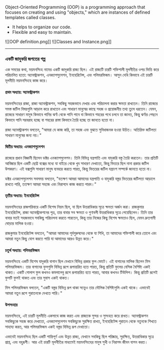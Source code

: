 Object-Oriented Programming (OOP) is a programming approach that focuses on creating and using "objects," which are instances of defined templates called classes.
- It helps to organize our code.
- Flexible and easy to maintain.

![[OOP definition.png]]
![[Classes and Instance.png]]

---

### একটি জাদুকরি জগতের গল্প

এক সময়ের কথা, ময়মনসিংহ নামের একটি জাদুকরি রাজ্য ছিল। এই রাজ্যটি চারটি শক্তিশালী মূলনীতির ওপর ভিত্তি করে পরিচালিত হতো: অ্যাবস্ট্রাকশন, এনক্যাপসুলেশন, ইনহেরিটেন্স, এবং পলিমরফিজম। আসুন দেখি কিভাবে এই চারটি মূলনীতি ময়মনসিংহে কাজ করে।

#### প্রথম অধ্যায়: অ্যাবস্ট্রাকশন
ময়মনসিংহের রাজা, রাজা অ্যাবস্ট্রাকশন, সবকিছু সহজভাবে দেখার এবং পরিচালনা করার ক্ষমতা রাখতেন। তিনি রাজ্যের সমস্ত জটিল বিষয়গুলি আড়াল করে রাখতেন এবং সাধারণ মানুষের কাছে সহজ ও প্রয়োজনীয় তথ্য তুলে ধরতেন। যেমন, রাজ্যের সাধারণ মানুষ কিভাবে পানির ঝর্ণা থেকে পানি পাবে বা কিভাবে শহরের পথে চলবে তা জানত, কিন্তু ঝর্ণার পেছনে কিভাবে পানি সরবরাহ হচ্ছে বা শহরের রাস্তা কিভাবে তৈরি হচ্ছে তা জানতে হতো না।

রাজা অ্যাবস্ট্রাকশন বলতেন, "আমরা যে কাজ করি, তা সহজ এবং বুঝতে সুবিধাজনক হওয়া উচিত। অতিরিক্ত জটিলতা সাধারণ মানুষের জন্য নয়।"

#### দ্বিতীয় অধ্যায়: এনক্যাপসুলেশন
রাজ্যের প্রধান বিজ্ঞানী ছিলেন ডক্টর এনক্যাপসুলেশন। তিনি বিভিন্ন যন্ত্রপাতি এবং যাদুকরি বস্তু তৈরি করতেন। তার প্রতিটি আবিষ্কার ছিল একটি ছোট্ট বক্সের মধ্যে যা বাইরে থেকে খুব সাধারণ দেখাতো, কিন্তু ভিতরে ছিল নানা প্রকার জটিল উপকরণ। এই বক্সগুলি সাধারণ মানুষ ব্যবহার করতে পারত, কিন্তু ভিতরের জটিল যন্ত্রাংশ সম্পর্কে জানতে হতো না।

ডক্টর এনক্যাপসুলেশন সবসময় বলতেন, "যতক্ষণ আমরা আমাদের যন্ত্রপাতি ও যাদুকরি বস্তুর ভিতরের জটিলতা আড়ালে রাখতে পারি, ততক্ষণ আমরা সহজে এবং নিরাপদে কাজ করতে পারব।"

#### তৃতীয় অধ্যায়: ইনহেরিটেন্স
ময়মনসিংহের রাজপরিবারে একটি বিশেষ নিয়ম ছিল, যা ছিল উত্তরাধিকার সূত্রে ক্ষমতা অর্জন করা। রাজকুমার ইনহেরিটেন্স, রাজা অ্যাবস্ট্রাকশনের পুত্র, তার বাবার সব ক্ষমতা ও গুণাবলী উত্তরাধিকার সূত্রে পেয়েছিলেন। তিনি তার বাবার মতই সহজভাবে সবকিছু পরিচালনা করতে পারতেন, কিন্তু তার নিজের কিছু বিশেষ ক্ষমতাও ছিল, যেমন দ্রুতগামী ঘোড়ার মালিক হওয়া।

রাজকুমার ইনহেরিটেন্স বলতেন, "আমরা আমাদের পূর্বপুরুষদের থেকে যা শিখি, তা আমাদের শক্তিশালী করে তোলে এবং আমরা নতুন কিছু যোগ করতে পারি যা আমাদের আরও উন্নত করে।"

#### চতুর্থ অধ্যায়: পলিমরফিজম
ময়মনসিংহে একটি বিশেষ যাদুকরি বাগান ছিল যেখানে বিভিন্ন প্রকার ফুল ফোটে। এই বাগানের মালিক ছিলেন মিস পলিমরফিজম। তার বাগানের ফুলগুলি বিভিন্ন রূপে রূপান্তরিত হতে পারত, কিন্তু প্রতিটি ফুলের বেসিক বৈশিষ্ট্য একই থাকত। একটি গোলাপ ফুল কখনও কমলালেবু রূপে রূপান্তরিত হতে পারত, আবার কখনও টিউলিপ। কিন্তু প্রতিটি রূপেই ফুলটি ফুলই থাকত এবং তার সুবাস একই থাকত।

মিস পলিমরফিজম বলতেন, "একটি বস্তুর বিভিন্ন রূপ থাকা সত্ত্বেও তার মৌলিক বৈশিষ্ট্যগুলি একই থাকে। এভাবেই আমরা নতুন রূপে পুরাতনকে দেখতে পারি।"

#### উপসংহার
ময়মনসিংহে, এই চারটি মূলনীতি একসাথে কাজ করত এবং রাজ্যকে সুন্দর ও সুসংহত করে রাখত। অ্যাবস্ট্রাকশন সবকিছুকে সহজ করে দেখাতো, এনক্যাপসুলেশন সবকিছুকে সুরক্ষিত রাখত, ইনহেরিটেন্স পুরাতন থেকে নতুনকে শিখতে সাহায্য করত, আর পলিমরফিজম একই বস্তুর বিভিন্ন রূপ দেখাতো।

এভাবেই ময়মনসিংহ ছিল একটি শান্তিপূর্ণ এবং উন্নত রাজ্য, যেখানে সবকিছু ছিল পরিষ্কার, সুরক্ষিত, উত্তরাধিকার সূত্রে প্রাপ্ত, এবং বহুরূপী। আর এই চারটি মূলনীতির মাধ্যমেই ময়মনসিংহের মানুষ সুখী ও নিরাপদ জীবন যাপন করত।